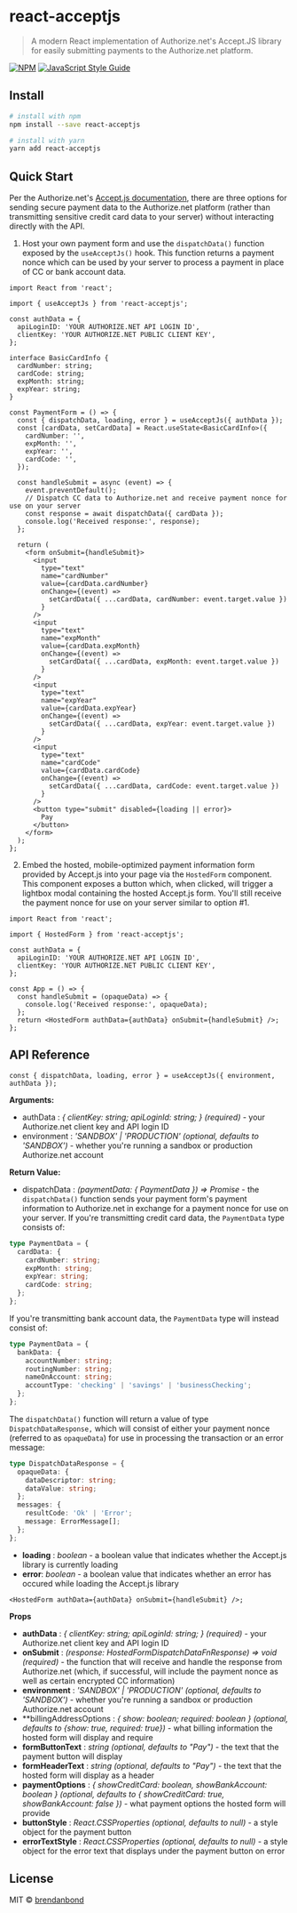 # react-acceptjs

> A modern React implementation of Authorize.net&#x27;s Accept.JS library for easily submitting payments to the Authorize.net platform.

[![NPM](https://img.shields.io/npm/v/react-acceptjs.svg)](https://www.npmjs.com/package/react-acceptjs) [![JavaScript Style Guide](https://img.shields.io/badge/code_style-standard-brightgreen.svg)](https://standardjs.com)

## Install

```bash
# install with npm
npm install --save react-acceptjs

# install with yarn
yarn add react-acceptjs
```

## Quick Start

Per the Authorize.net's [Accept.js documentation](https://developer.authorize.net/api/reference/features/acceptjs.html), there are three options for sending secure payment data to the Authorize.net platform (rather than transmitting sensitive credit card data to your server) without interacting directly with the API.

1. Host your own payment form and use the `dispatchData()` function exposed by the `useAcceptJs()` hook. This function returns a payment nonce which can be used by your server to process a payment in place of CC or bank account data.

```tsx
import React from 'react';

import { useAcceptJs } from 'react-acceptjs';

const authData = {
  apiLoginID: 'YOUR AUTHORIZE.NET API LOGIN ID',
  clientKey: 'YOUR AUTHORIZE.NET PUBLIC CLIENT KEY',
};

interface BasicCardInfo {
  cardNumber: string;
  cardCode: string;
  expMonth: string;
  expYear: string;
}

const PaymentForm = () => {
  const { dispatchData, loading, error } = useAcceptJs({ authData });
  const [cardData, setCardData] = React.useState<BasicCardInfo>({
    cardNumber: '',
    expMonth: '',
    expYear: '',
    cardCode: '',
  });

  const handleSubmit = async (event) => {
    event.preventDefault();
    // Dispatch CC data to Authorize.net and receive payment nonce for use on your server
    const response = await dispatchData({ cardData });
    console.log('Received response:', response);
  };

  return (
    <form onSubmit={handleSubmit}>
      <input
        type="text"
        name="cardNumber"
        value={cardData.cardNumber}
        onChange={(event) =>
          setCardData({ ...cardData, cardNumber: event.target.value })
        }
      />
      <input
        type="text"
        name="expMonth"
        value={cardData.expMonth}
        onChange={(event) =>
          setCardData({ ...cardData, expMonth: event.target.value })
        }
      />
      <input
        type="text"
        name="expYear"
        value={cardData.expYear}
        onChange={(event) =>
          setCardData({ ...cardData, expYear: event.target.value })
        }
      />
      <input
        type="text"
        name="cardCode"
        value={cardData.cardCode}
        onChange={(event) =>
          setCardData({ ...cardData, cardCode: event.target.value })
        }
      />
      <button type="submit" disabled={loading || error}>
        Pay
      </button>
    </form>
  );
};
```

2. Embed the hosted, mobile-optimized payment information form provided by Accept.js into your page via the `HostedForm` component. This component exposes a button which, when clicked, will trigger a lightbox modal containing the hosted Accept.js form. You'll still receive the payment nonce for use on your server similar to option #1.

```tsx
import React from 'react';

import { HostedForm } from 'react-acceptjs';

const authData = {
  apiLoginID: 'YOUR AUTHORIZE.NET API LOGIN ID',
  clientKey: 'YOUR AUTHORIZE.NET PUBLIC CLIENT KEY',
};

const App = () => {
  const handleSubmit = (opaqueData) => {
    console.log('Received response:', opaqueData);
  };
  return <HostedForm authData={authData} onSubmit={handleSubmit} />;
};
```

## API Reference

`const { dispatchData, loading, error } = useAcceptJs({ environment, authData });`

**Arguments:**

- authData : _{ clientKey: string; apiLoginId: string; } (required)_ - your Authorize.net client key and API login ID
- environment : _'SANDBOX' | 'PRODUCTION' (optional, defaults to 'SANDBOX')_ - whether you're running a sandbox or production Authorize.net account

**Return Value:**

- dispatchData : _(paymentData: { PaymentData }) => Promise<DispatchDataResponse>_ - the `dispatchData()` function sends your payment form's payment information to Authorize.net in exchange for a payment nonce for use on your server. If you're transmitting credit card data, the `PaymentData` type consists of:

```ts
type PaymentData = {
  cardData: {
    cardNumber: string;
    expMonth: string;
    expYear: string;
    cardCode: string;
  };
};
```

If you're transmitting bank account data, the `PaymentData` type will instead consist of:

```ts
type PaymentData = {
  bankData: {
    accountNumber: string;
    routingNumber: string;
    nameOnAccount: string;
    accountType: 'checking' | 'savings' | 'businessChecking';
  };
};
```

The `dispatchData()` function will return a value of type `DispatchDataResponse,` which will consist of either your payment nonce (referred to as `opaqueData`) for use in processing the transaction or an error message:

```ts
type DispatchDataResponse = {
  opaqueData: {
    dataDescriptor: string;
    dataValue: string;
  };
  messages: {
    resultCode: 'Ok' | 'Error';
    message: ErrorMessage[];
  };
};
```

- **loading** : _boolean_ - a boolean value that indicates whether the Accept.js library is currently loading
- **error**: _boolean_ - a boolean value that indicates whether an error has occured while loading the Accept.js library

`<HostedForm authData={authData} onSubmit={handleSubmit} />;`

**Props**

- **authData** : _{ clientKey: string; apiLoginId: string; } (required)_ - your Authorize.net client key and API login ID
- **onSubmit** : _(response: HostedFormDispatchDataFnResponse) => void (required)_ - the function that will receive and handle the response from Authorize.net (which, if successful, will include the payment nonce as well as certain encrypted CC information)
- **environment** : _'SANDBOX' | 'PRODUCTION' (optional, defaults to 'SANDBOX')_ - whether you're running a sandbox or production Authorize.net account
- **billingAddressOptions : _{ show: boolean; required: boolean } (optional, defaults to {show: true, required: true})_ - what billing information the hosted form will display and require
- **formButtonText** : _string (optional, defaults to "Pay")_ - the text that the payment button will display
- **formHeaderText** : _string (optional, defaults to "Pay")_ - the text that the hosted form will display as a header
- **paymentOptions** : _{ showCreditCard: boolean, showBankAccount: boolean } (optional, defaults to { showCreditCard: true, showBankAccount: false })_ - what payment options the hosted form will provide
- **buttonStyle** : _React.CSSProperties (optional, defaults to null)_ - a style object for the payment button
- **errorTextStyle** : _React.CSSProperties (optional, defaults to null)_ - a style object for the error text that displays under the payment button on error

## License

MIT © [brendanbond](https://github.com/brendanbond)
